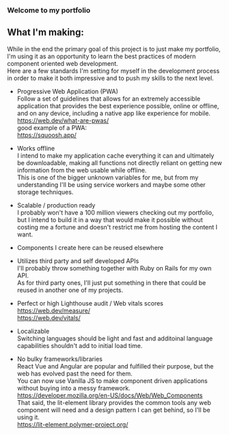 ### Welcome to my portfolio

## What I'm making:  
While in the end the primary goal of this project is to just make my portfolio, I'm using it as an opportunity to learn the best practices of modern component oriented web development.  
Here are a few standards I'm setting for myself in the development process in order to make it both impressive and to push my skills to the next level.  

- Progressive Web Application (PWA)  
Follow a set of guidelines that allows for an extremely accessible application that provides the best experience possible, online or offline, and on any device, including a native app like experience for mobile.
https://web.dev/what-are-pwas/  
good example of a PWA:  
https://squoosh.app/  

- Works offline  
I intend to make my application cache everything it can and ultimately be downloadable, making all functions not directly reliant on getting new information from the web usable while offline.  
This is one of the bigger unknown variables for me, but from my understanding I'll be using service workers and maybe some other storage techniques.

- Scalable / production ready  
I probably won't have a 100 million viewers checking out my portfolio, but I intend to build it in a way that would make it possible without costing me a fortune and doesn't restrict me from hosting the content I want.
- Components I create here can be reused elsewhere  

- Utilizes third party and self developed APIs  
I'll probably throw something together with Ruby on Rails for my own API.  
As for third party ones, I'll just put something in there that could be reused in another one of my projects.  

- Perfect or high Lighthouse audit / Web vitals scores  
https://web.dev/measure/  
https://web.dev/vitals/  

- Localizable  
Switching languages should be light and fast and additoinal language capabilities shouldn't add to initial load time.  

- No bulky frameworks/libraries  
React Vue and Angular are popular and fulfilled their purpose, but the web has evolved past the need for them.  
You can now use Vanilla JS to make component driven applications without buying into a messy framework.  
https://developer.mozilla.org/en-US/docs/Web/Web_Components  
That said, the lit-element library provides the common tools any web component will need and a design pattern I can get behind, so I'll be using it.  
https://lit-element.polymer-project.org/
